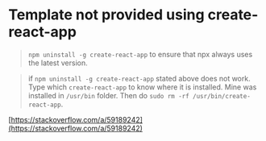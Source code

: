 # Template not provided using create-react-app

> `npm uninstall -g create-react-app` to ensure that npx always uses the latest version.

> if `npm uninstall -g create-react-app` stated above does not work. Type which `create-react-app` to know where it is installed. Mine was installed in `/usr/bin` folder. Then do `sudo rm -rf /usr/bin/create-react-app`.

[https://stackoverflow.com/a/59189242](https://stackoverflow.com/a/59189242)